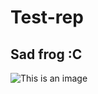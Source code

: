 # Test-rep
## Sad frog :C
![This is an image](https://c.tenor.com/IqOCYsEp_qIAAAAi/animal-frog.gif)
